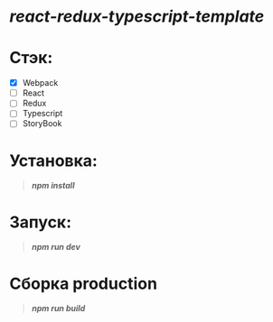 # ___react-redux-typescript-template___

# Стэк:
- [x] Webpack
- [ ] React
- [ ] Redux
- [ ] Typescript
- [ ] StoryBook

# Установка:
> ___npm install___

# Запуск:
> ___npm run dev___

# Сборка production
> ___npm run build___